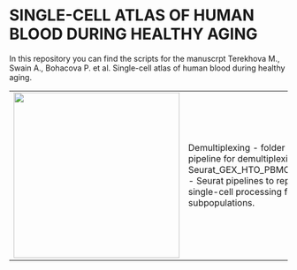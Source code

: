 # SINGLE-CELL ATLAS OF HUMAN BLOOD DURING HEALTHY AGING 

In this repository you can find the scripts for the manuscrpt Terekhova M., Swain A., Bohacova P. et al. Single-cell atlas of human blood during healthy aging.

<table style="width: 100%">
    <colgroup>
       <col span="1" style="width: 50%;">
       <col span="1" style="width: 50%;">
    </colgroup>
    <tbody>
       <tr style="height:300px">
    <td><img src="https://user-images.githubusercontent.com/55485726/209450705-139065bc-71ca-4055-90e8-a54c30a3b2a8.png" width="300" height="300"></td>
    <td>
     Demultiplexing - folder with Snakemake pipeline for demultiplexing. 
     Seurat_GEX_HTO_PBMC_subpopulations.R - Seurat pipelines to reproduce the single-cell processing for major PBMC subpopulations.
</td>
 </tr>
    </tbody>
</table>


